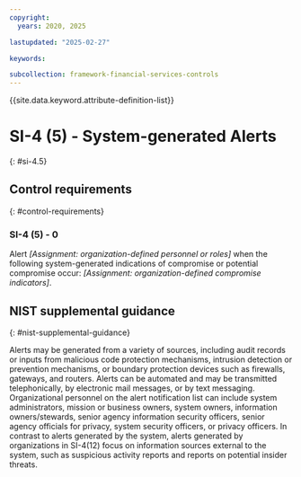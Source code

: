 ```yaml
---
copyright:
  years: 2020, 2025

lastupdated: "2025-02-27"

keywords:

subcollection: framework-financial-services-controls
---
```


{{site.data.keyword.attribute-definition-list}}

# SI-4 (5) -  System-generated Alerts
{: #si-4.5}

## Control requirements
{: #control-requirements}



### SI-4 (5) - 0


Alert _[Assignment: organization-defined personnel or roles]_ when the following system-generated indications of compromise or potential compromise occur: _[Assignment: organization-defined compromise indicators]_.












## NIST supplemental guidance
{: #nist-supplemental-guidance}

Alerts may be generated from a variety of sources, including audit records or inputs from malicious code protection mechanisms, intrusion detection or prevention mechanisms, or boundary protection devices such as firewalls, gateways, and routers. Alerts can be automated and may be transmitted telephonically, by electronic mail messages, or by text messaging. Organizational personnel on the alert notification list can include system administrators, mission or business owners, system owners, information owners/stewards, senior agency information security officers, senior agency officials for privacy, system security officers, or privacy officers. In contrast to alerts generated by the system, alerts generated by organizations in SI-4(12) focus on information sources external to the system, such as suspicious activity reports and reports on potential insider threats.
